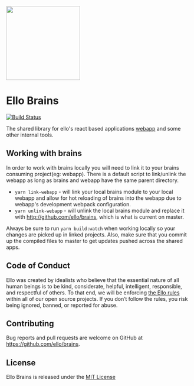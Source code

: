 <img src="http://d324imu86q1bqn.cloudfront.net/uploads/user/avatar/641/large_Ello.1000x1000.png" width="200px" height="200px" />

# Ello Brains

[![Build Status](https://travis-ci.org/ello/brains.svg?branch=master)](https://travis-ci.org/ello/brains)

The shared library for ello's react based applications [webapp](http://github.com/ello/webapp) and some other internal tools.

## Working with brains

In order to work with brains locally you will need to link it to your brains
consuming project(eg: webapp). There is a default script to link/unlink the
webapp as long as brains and webapp have the same parent directory.

- `yarn link-webapp` - will link your local brains module to your local webapp
  and allow for hot reloading of brains into the webapp due to webapp's development
  webpack configuration.
- `yarn unlink-webapp` - will unlink the local brains module and replace it with
  http://github.com/ello/brains, which is what is current on master.

Always be sure to run `yarn build:watch` when working locally so your changes
are picked up in linked projects. Also, make sure that you commit up the
compiled files to master to get updates pushed across the shared apps.

## Code of Conduct
Ello was created by idealists who believe that the essential nature of all human beings is to be kind, considerate, helpful, intelligent, responsible, and respectful of others. To that end, we will be enforcing [the Ello rules](https://ello.co/wtf/policies/rules/) within all of our open source projects. If you don’t follow the rules, you risk being ignored, banned, or reported for abuse.

## Contributing
Bug reports and pull requests are welcome on GitHub at https://github.com/ello/brains.

## License
Ello Brains is released under the [MIT License](/LICENSE.txt)

